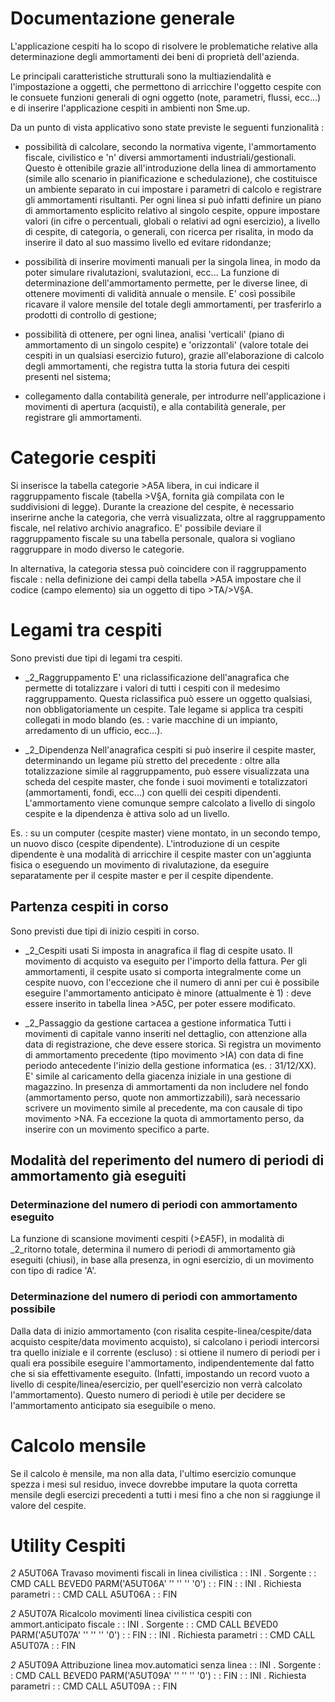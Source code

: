 # Documentazione generale
L'applicazione cespiti ha lo scopo di risolvere le problematiche relative alla determinazione degli ammortamenti dei beni di proprietà dell'azienda.

Le principali caratteristiche strutturali sono la multiaziendalità e l'impostazione a oggetti, che permettono di arricchire l'oggetto cespite con le consuete funzioni generali di ogni oggetto (note, parametri, flussi, ecc...) e di inserire l'applicazione cespiti in ambienti non Sme.up.

Da un punto di vista applicativo sono state previste le seguenti funzionalità : 

-  possibilità di calcolare, secondo la normativa vigente, l'ammortamento fiscale, civilistico e 'n' diversi ammortamenti industriali/gestionali.
Questo è ottenibile grazie all'introduzione della linea di ammortamento (simile allo scenario in pianificazione e schedulazione), che costituisce un ambiente separato in cui impostare i parametri di calcolo e registrare gli ammortamenti risultanti.
Per ogni linea si può infatti definire un piano di ammortamento esplicito relativo al singolo cespite, oppure impostare valori (in cifre o percentuali, globali o relativi ad ogni
esercizio), a livello di cespite, di categoria, o generali, con ricerca per risalita, in modo da inserire il dato al suo massimo livello ed evitare ridondanze;

- possibilità di inserire movimenti manuali per la singola linea, in modo da poter simulare rivalutazioni, svalutazioni, ecc...
La funzione di determinazione dell'ammortamento permette, per le diverse linee, di ottenere movimenti di validità annuale o mensile. E' così possibile ricavare il valore mensile del totale degli ammortamenti, per trasferirlo a prodotti di controllo di gestione;

- possibilità di ottenere, per ogni linea, analisi 'verticali' (piano di ammortamento di un singolo cespite) e 'orizzontali' (valore totale dei cespiti in un qualsiasi esercizio futuro), grazie all'elaborazione di calcolo degli ammortamenti, che registra tutta la storia futura dei cespiti presenti nel sistema;

- collegamento dalla contabilità generale, per introdurre nell'applicazione i movimenti di apertura (acquisti), e alla contabilità generale, per registrare gli ammortamenti.


# Categorie cespiti
Si inserisce la tabella categorie >A5A libera, in cui indicare il raggruppamento fiscale (tabella >V§A, fornita già compilata con le suddivisioni di legge).
Durante la creazione del cespite, è necessario inserirne anche la categoria, che verrà visualizzata, oltre al raggruppamento fiscale, nel relativo archivio anagrafico.
E' possibile deviare il raggruppamento fiscale su una tabella personale, qualora si vogliano raggruppare in modo diverso le categorie.

In alternativa, la categoria stessa può coincidere con il raggruppamento fiscale :  nella definizione dei campi della tabella >A5A impostare che il codice (campo elemento) sia un oggetto di tipo >TA/>V§A.

# Legami tra cespiti
Sono previsti due tipi di legami tra cespiti.

- _2_Raggruppamento
E' una riclassificazione dell'anagrafica che permette di totalizzare i valori di tutti i cespiti con il medesimo raggruppamento. Questa riclassifica può essere un oggetto qualsiasi, non obbligatoriamente un cespite.
Tale legame si applica tra cespiti collegati in modo blando (es. :  varie macchine di un impianto, arredamento di un ufficio, ecc...).

- _2_Dipendenza
Nell'anagrafica cespiti si può inserire il cespite master, determinando un legame più stretto del precedente :  oltre alla totalizzazione simile al raggruppamento, può essere visualizzata una scheda del cespite master, che fonde i suoi movimenti e totalizzatori (ammortamenti, fondi, ecc...) con quelli dei cespiti dipendenti.
L'ammortamento viene comunque sempre calcolato a livello di singolo cespite e la dipendenza è attiva solo ad un livello.

Es. :  su un computer (cespite master) viene montato, in un secondo tempo, un nuovo disco (cespite dipendente).
L'introduzione di un cespite dipendente è una modalità di arricchire il cespite master con un'aggiunta fisica o eseguendo un movimento di rivalutazione, da eseguire separatamente per il cespite master e per il cespite dipendente.

## Partenza cespiti in corso
Sono previsti due tipi di inizio cespiti in corso.

 - _2_Cespiti usati
Si imposta in anagrafica il flag di cespite usato.
Il movimento di acquisto va eseguito per l'importo della fattura.
Per gli ammortamenti, il cespite usato si comporta integralmente come un cespite nuovo, con l'eccezione che il numero di anni per cui è possibile eseguire l'ammortamento anticipato è minore (attualmente è 1) :  deve essere inserito in tabella linea >A5C, per poter essere modificato.

 - _2_Passaggio da gestione cartacea a gestione informatica
Tutti i movimenti di capitale vanno inseriti nel dettaglio, con attenzione alla data di registrazione, che deve essere storica.
Si registra un movimento di ammortamento precedente (tipo movimento >IA) con data di fine periodo antecedente l'inizio della gestione informatica (es. :  31/12/XX). E' simile al caricamento della giacenza iniziale in una gestione di magazzino.
In presenza di ammortamenti da non includere nel fondo (ammortamento perso, quote non ammortizzabili), sarà necessario scrivere un movimento simile al precedente, ma con causale di tipo movimento >NA.
Fa eccezione la quota di ammortamento perso, da inserire con un movimento specifico a parte.

## Modalità del reperimento del numero di periodi di ammortamento già eseguiti

### Determinazione del numero di periodi con ammortamento eseguito
La funzione di scansione movimenti cespiti (>£A5F), in modalità di _2_ritorno totale, determina il numero di periodi di ammortamento già eseguiti (chiusi), in base alla presenza, in ogni esercizio, di un movimento con tipo di radice 'A'.

### Determinazione del numero di periodi con ammortamento possibile
Dalla data di inizio ammortamento (con risalita cespite-linea/cespite/data acquisto cespite/data movimento acquisto), si calcolano i periodi intercorsi tra quello iniziale e il corrente (escluso) :  si ottiene il numero di periodi per i quali era possibile eseguire l'ammortamento, indipendentemente dal fatto che si sia effettivamente eseguito.
(Infatti, impostando un record vuoto a livello di cespite/linea/esercizio, per quell'esercizio non verrà calcolato l'ammortamento).
Questo numero di periodi è utile per decidere se l'ammortamento anticipato sia eseguibile o meno.

# Calcolo mensile
Se il calcolo è mensile, ma non alla data, l'ultimo esercizio comunque spezza i mesi sul residuo, invece dovrebbe imputare la quota corretta mensile degli esercizi precedenti a tutti i mesi fino a che non si raggiunge il valore del cespite.

# Utility Cespiti
_2_ A5UT06A Travaso movimenti fiscali in linea civilistica
  :  : INI . Sorgente
  :  : CMD CALL B£VED0 PARM('A5UT06A' '' '' '' '0')
  :  : FIN
  :  : INI . Richiesta parametri
  :  : CMD CALL A5UT06A
  :  : FIN

_2_ A5UT07A Ricalcolo movimenti linea civilistica cespiti con ammort.anticipato fiscale
  :  : INI . Sorgente
  :  : CMD CALL B£VED0 PARM('A5UT07A' '' '' '' '0')
  :  : FIN
  :  : INI . Richiesta parametri
  :  : CMD CALL A5UT07A
  :  : FIN

_2_ A5UT09A Attribuzione linea mov.automatici senza linea
  :  : INI . Sorgente
  :  : CMD CALL B£VED0 PARM('A5UT09A' '' '' '' '0')
  :  : FIN
  :  : INI . Richiesta parametri
  :  : CMD CALL A5UT09A
  :  : FIN
